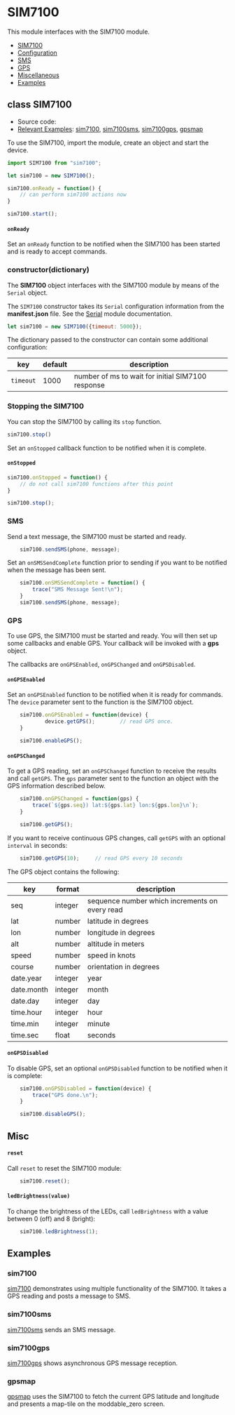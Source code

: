 # SIM7100

This module interfaces with the SIM7100 module.

* [SIM7100](#SIM7100)
* [Configuration](#configuration)
* [SMS](#sms)
* [GPS](#gps)
* [Miscellaneous](#misc)
* [Examples](#examples)

<a id="SIM7100"></a>
## class SIM7100

* Source code:
* [Relevant Examples](#examples): [sim7100](examples/sim7100), [sim7100sms](examples/sim7100sms), [sim7100gps](examples/sim7100gps), [gpsmap](examples/gpsmap)

To use the SIM7100, import the module, create an object and start the device.

```js
import SIM7100 from "sim7100";

let sim7100 = new SIM7100();

sim7100.onReady = function() {
	// can perform sim7100 actions now
}

sim7100.start();
```

#### `onReady`

Set an `onReady` function to be notified when the SIM7100 has been started and is ready to accept commands.



<a id="configuration"></a>
### constructor(dictionary)

The **SIM7100** object interfaces with the SIM7100 module by means of the `Serial` object.

The `SIM7100` constructor takes its `Serial` configuration information from the **manifest.json** file. See the [Serial](../serial/SerialModule.md) module documentation.

```js
let sim7100 = new SIM7100({timeout: 5000});
```

The dictionary passed to the constructor can contain some additional configuration:

key | default | description
---|----|---
`timeout` | 1000 | number of ms to wait for initial SIM7100 response

### Stopping the SIM7100

You can stop the SIM7100 by calling its `stop` function.

```js
sim7100.stop()
```

Set an `onStopped` callback function to be notified when it is complete.

#### `onStopped`

```js
sim7100.onStopped = function() {
	// do not call sim7100 functions after this point
}

sim7100.stop();
```

<a id="sms"></a>
### SMS

Send a text message, the SIM7100 must be started and ready.

```js
	sim7100.sendSMS(phone, message);
```

Set an `onSMSSendComplete` function prior to sending if you want to be notified when the message has been sent.

```js
	sim7100.onSMSSendComplete = function() {
		trace("SMS Message Sent!\n");
	}
	sim7100.sendSMS(phone, message);
```

<a id="gps"></a>
### GPS

To use GPS, the SIM7100 must be started and ready. You will then set up some callbacks and enable GPS. Your callback will be invoked with a **gps** object.

The callbacks are `onGPSEnabled`, `onGPSChanged` and `onGPSDisabled`.

#### `onGPSEnabled`

Set an `onGPSEnabled` function to be notified when it is ready for commands. The `device` parameter sent to the function is the SIM7100 object.

```js
	sim7100.onGPSEnabled = function(device) {
			device.getGPS();		// read GPS once.
	}

	sim7100.enableGPS();
```

#### `onGPSChanged`

To get a GPS reading, set an `onGPSChanged` function to receive the results and call `getGPS`. The `gps` parameter sent to the function an object with the GPS information described below.

```js
	sim7100.onGPSChanged = function(gps) {
		trace(`${gps.seq}) lat:${gps.lat} lon:${gps.lon}\n`);
	}

	sim7100.getGPS();
```

If you want to receive continuous GPS changes, call `getGPS` with an optional `interval` in seconds:

```js
	sim7100.getGPS(10);		// read GPS every 10 seconds
```

The GPS object contains the following:

key | format | description
----|--------|------------
seq | integer | sequence number which increments on every read
lat | number | latitude in degrees
lon | number | longitude in degrees
alt | number | altitude in meters
speed | number | speed in knots
course | number | orientation in degrees
date.year | integer | year
date.month | integer | month
date.day | integer | day
time.hour | integer | hour
time.min | integer | minute
time.sec | float | seconds

#### `onGPSDisabled`

To disable GPS, set an optional `onGPSDisabled` function to be notified when it is complete:

```js
	sim7100.onGPSDisabled = function(device) {
		trace("GPS done.\n");
	}

	sim7100.disableGPS();
```


<a id="misc"></a>
## Misc

#### `reset`

Call `reset` to reset the SIM7100 module:

```js
	sim7100.reset();
```

#### `ledBrightness(value)`
To change the brightness of the LEDs, call `ledBrightness` with a value between 0 (off) and 8 (bright):

```js
	sim7100.ledBrightness(1);
```

<a id="examples"></a>
## Examples


### sim7100
[sim7100](examples/sim7100) demonstrates using multiple functionality of the SIM7100. It takes a GPS reading and posts a message to SMS.

### sim7100sms
[sim7100sms](examples/sim7100sms) sends an SMS message.

### sim7100gps
[sim7100gps](examples/sim7100gps) shows asynchronous GPS message reception.

### gpsmap
[gpsmap](examples/gpsmap) uses the SIM7100 to fetch the current GPS latitude and longitude and presents a map-tile on the moddable_zero screen.
